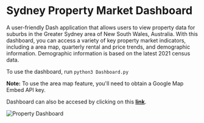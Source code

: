 # Sydney Property Market Dashboard

A user-friendly Dash application that allows users to view property data for suburbs in the Greater Sydney area of New South Wales, Australia. With this dashboard, you can access a variety of key property market indicators, including a area map, quarterly rental and price trends, and demographic information. Demographic information is based on the latest 2021 census data. 

To use the dashboard, run <code>python3 Dashboard.py</code>

<b>Note:</b> To use the area map feature, you'll need to obtain a Google Map Embed API key. 

Dashboard can also be accesed by clicking on this <b><a href="http://pb18.pythonanywhere.com/">link</a></b>.

<img src="https://i.imgur.com/poBRMXm.png" alt="Property Dashboard">
